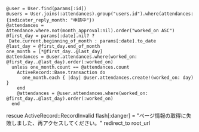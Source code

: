     @user = User.find(params[:id])
    @users = User.joins(:attendances).group("users.id").where(attendances: {indicater_reply_month: "申請中"})
    @attendances = Attendance.where.not(month_approval:nil).order("worked_on ASC")
    @first_day = params[:date].nil? ?
     Date.current.beginning_of_month : params[:date].to_date
    @last_day = @first_day.end_of_month
    one_month = [*@first_day..@last_day]
    @attendances = @user.attendances.where(worked_on: @first_day..@last_day).order(:worked_on)
      unless one_month.count == @attendances.count
        ActiveRecord::Base.transaction do
          one_month.each { |day| @user.attendances.create!(worked_on: day) }
        end
        @attendances = @user.attendances.where(worked_on: @first_day..@last_day).order(:worked_on)
      end
  rescue ActiveRecord::RecordInvalid
    flash[:danger] = "ページ情報の取得に失敗しました、再アクセスしてください。"
    redirect_to root_url